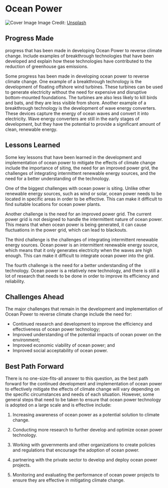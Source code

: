 # Ocean Power

![Cover Image](https://images.unsplash.com/photo-1514239414268-288c089ba243?crop=entropy&cs=tinysrgb&fit=max&fm=jpg&ixid=Mnw0NDM1NTZ8MHwxfHNlYXJjaHwxfHxPY2VhbiUyMFBvd2VyfGVufDB8fHx8MTY4MzA2MjU4NQ&ixlib=rb-4.0.3&q=80&w=1080)
Image Credit: [Unsplash](https://unsplash.com/@epicantus)

## Progress Made

progress that has been made in developing Ocean Power to reverse climate change. Include examples of breakthrough technologies that have been developed and explain how these technologies have contributed to the reduction of greenhouse gas emissions.

Some progress has been made in developing ocean power to reverse climate change. One example of a breakthrough technology is the development of floating offshore wind turbines. These turbines can be used to generate electricity without the need for expensive and disruptive bottom-mounted foundations. The turbines are also less likely to kill birds and bats, and they are less visible from shore. Another example of a breakthrough technology is the development of wave energy converters. These devices capture the energy of ocean waves and convert it into electricity. Wave energy converters are still in the early stages of development, but they have the potential to provide a significant amount of clean, renewable energy.

## Lessons Learned

Some key lessons that have been learned in the development and implementation of ocean power to mitigate the effects of climate change include the importance of siting, the need for an improved power grid, the challenges of integrating intermittent renewable energy sources, and the need for a better understanding of the technology.

One of the biggest challenges with ocean power is siting. Unlike other renewable energy sources, such as wind or solar, ocean power needs to be located in specific areas in order to be effective. This can make it difficult to find suitable locations for ocean power plants.

Another challenge is the need for an improved power grid. The current power grid is not designed to handle the intermittent nature of ocean power. This means that when ocean power is being generated, it can cause fluctuations in the power grid, which can lead to blackouts.

The third challenge is the challenges of integrating intermittent renewable energy sources. Ocean power is an intermittent renewable energy source, which means that it only generates electricity when the waves are high enough. This can make it difficult to integrate ocean power into the grid.

The fourth challenge is the need for a better understanding of the technology. Ocean power is a relatively new technology, and there is still a lot of research that needs to be done in order to improve its efficiency and reliability.

## Challenges Ahead

The major challenges that remain in the development and implementation of Ocean Power to reverse climate change include the need for:
- Continued research and development to improve the efficiency and effectiveness of ocean power technology;
- Improved understanding of the potential impacts of ocean power on the environment;
- Improved economic viability of ocean power; and
- Improved social acceptability of ocean power.

## Best Path Forward

There is no one-size-fits-all answer to this question, as the best path forward for the continued development and implementation of ocean power to effectively mitigate the effects of climate change will vary depending on the specific circumstances and needs of each situation. However, some general steps that need to be taken to ensure that ocean power technology is adopted on a large scale and is effective include:

1. Increasing awareness of ocean power as a potential solution to climate change.

2. Conducting more research to further develop and optimize ocean power technology.

3. Working with governments and other organizations to create policies and regulations that encourage the adoption of ocean power.

4. partnering with the private sector to develop and deploy ocean power projects.

5. Monitoring and evaluating the performance of ocean power projects to ensure they are effective in mitigating climate change.
